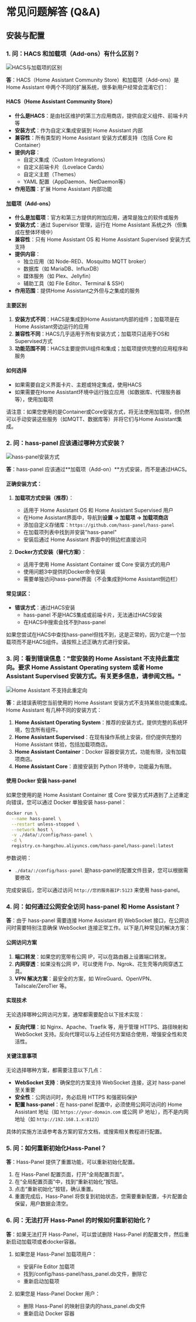 # 常见问题解答 (Q&A)

## 安装与配置

### 1. 问：HACS 和加载项（Add-ons）有什么区别？

![HACS与加载项的区别](/hacs_error.png)

**答**：HACS（Home Assistant Community Store）和加载项（Add-ons）是 Home Assistant 中两个不同的扩展系统，很多新用户经常会混淆它们：

#### HACS（Home Assistant Community Store）
- **什么是HACS**：是由社区维护的第三方应用商店，提供自定义组件、前端卡片等
- **安装方式**：作为自定义集成安装到 Home Assistant 内部
- **兼容性**：所有类型的 Home Assistant 安装方式都支持（包括 Core 和 Container）
- **提供内容**：
  - 自定义集成（Custom Integrations）
  - 自定义前端卡片（Lovelace Cards）
  - 自定义主题（Themes）
  - YAML 配置（AppDaemon、NetDaemon等）
- **作用范围**：扩展 Home Assistant 内部功能

#### 加载项（Add-ons）
- **什么是加载项**：官方和第三方提供的附加应用，通常是独立的软件或服务
- **安装方式**：通过 Supervisor 管理，运行在 Home Assistant 系统之外（但集成在整体环境中）
- **兼容性**：只有 Home Assistant OS 和 Home Assistant Supervised 安装方式支持
- **提供内容**：
  - 独立应用（如 Node-RED、Mosquitto MQTT broker）
  - 数据库（如 MariaDB、InfluxDB）
  - 媒体服务（如 Plex、Jellyfin）
  - 辅助工具（如 File Editor、Terminal & SSH）
- **作用范围**：提供Home Assistant之外但与之集成的服务

#### 主要区别
1. **安装方式不同**：HACS是集成到Home Assistant内部的组件；加载项是在Home Assistant旁边运行的应用
2. **兼容性不同**：HACS几乎适用于所有安装方式；加载项只适用于OS和Supervised方式
3. **功能范围不同**：HACS主要提供UI组件和集成；加载项提供完整的应用程序和服务

#### 如何选择
- 如果需要自定义界面卡片、主题或特定集成，使用HACS
- 如果需要在Home Assistant环境中运行独立应用（如数据库、代理服务器等），使用加载项

请注意：如果您使用的是Container或Core安装方式，将无法使用加载项，但仍然可以手动安装这些服务（如MQTT、数据库等）并将它们与Home Assistant集成。

### 2. 问：hass-panel 应该通过哪种方式安装？

![hass-panel安装方式](/addon_store.png)

**答**：hass-panel 应该通过**加载项（Add-on）**方式安装，而不是通过HACS。

#### 正确安装方式：
1. **加载项方式安装（推荐）**：
   - 适用于 Home Assistant OS 和 Home Assistant Supervised 用户
   - 在Home Assistant界面中，导航到**设置 → 加载项 → 加载项商店**
   - 添加自定义存储库：`https://github.com/hass-panel/hass-panel`
   - 在加载项列表中找到并安装"hass-panel"
   - 安装后通过 Home Assistant 界面中的侧边栏直接访问

2. **Docker方式安装（替代方案）**：
   - 适用于使用 Home Assistant Container 或 Core 安装方式的用户
   - 使用问题3中提供的Docker命令安装
   - 需要单独访问hass-panel界面（不会集成到Home Assistant侧边栏）

#### 常见误区：
- **错误方式**：通过HACS安装
  - hass-panel 不是HACS集成或前端卡片，无法通过HACS安装
  - 在HACS中搜索会找不到hass-panel

如果您尝试在HACS中查找hass-panel但找不到，这是正常的，因为它是一个加载项而不是HACS组件。请按照上述正确方式进行安装。

### 3. 问：看到错误信息："您安装的 Home Assistant 不支持此重定向。要求 Home Assistant Operating system 或者 Home Assistant Supervised 安装方式。有关更多信息，请参阅文档。"

![Home Assistant 不支持此重定向](/no_addon.jpg)

**答**：此错误表明您当前使用的 Home Assistant 安装方式不支持某些功能或集成。Home Assistant 有几种不同的安装方式：

1. **Home Assistant Operating System**：推荐的安装方式，提供完整的系统环境，包含所有组件。
2. **Home Assistant Supervised**：在现有操作系统上安装，但仍提供完整的 Home Assistant 体验，包括加载项商店。
3. **Home Assistant Container**：Docker 容器安装方式，功能有限，没有加载项商店。
4. **Home Assistant Core**：直接安装到 Python 环境中，功能最为有限。

#### 使用 Docker 安装 hass-panel

如果您使用的是 Home Assistant Container 或 Core 安装方式并遇到了上述重定向错误，您可以通过 Docker 单独安装 hass-panel：

```bash
docker run \
  --name hass-panel \
  --restart unless-stopped \
  --network host \
  -v ./data/:/config/hass-panel \
  -d \
  registry.cn-hangzhou.aliyuncs.com/hass-panel/hass-panel:latest
```

参数说明：
- `./data/:/config/hass-panel` 是hass-panel的配置文件目录，您可以根据需要修改

完成安装后，您可以通过访问 `http://您的服务器IP:5123` 来使用 hass-panel。

### 4. 问：如何通过公网安全访问 hass-panel 和 Home Assistant？

**答**：由于 hass-panel 需要连接 Home Assistant 的 WebSocket 接口，在公网访问时需要特别注意确保 WebSocket 连接正常工作。以下是几种常见的解决方案：

#### 公网访问方案

1. **端口转发**：如果您的宽带有公网 IP，可以在路由器上设置端口转发。
2. **内网穿透**：如果没有公网 IP，可以使用 Frp、Ngrok、花生壳等内网穿透工具。
3. **VPN 解决方案**：最安全的方案，如 WireGuard、OpenVPN、Tailscale/ZeroTier 等。

#### 实现技术

无论选择哪种公网访问方案，通常都需要配合以下技术实现：

- **反向代理**：如 Nginx、Apache、Traefik 等，用于管理 HTTPS、路径映射和 WebSocket 支持。反向代理可以与上述任何方案结合使用，增强安全性和灵活性。

#### 关键注意事项

无论选择哪种方案，都需要注意以下几点：

- **WebSocket 支持**：确保您的方案支持 WebSocket 连接，这对 hass-panel 至关重要
- **安全性**：公网访问时，务必启用 HTTPS 和强密码保护
- **配置 hass-panel**：在 hass-panel 配置中，必须使用公网可访问的 Home Assistant 地址（如 `https://your-domain.com` 或公网 IP 地址），而不是内网地址（如 `http://192.168.1.x:8123`）

具体的实施方法请参考各方案的官方文档，或搜索相关教程进行配置。

### 5. 问：如何重新初始化Hass-Panel？

**答**：Hass-Panel 提供了重置功能，可以重新初始化配置。

1. 在 Hass-Panel 配置页面，打开“全局配置页面”。
2. 在“全局配置页面”中，找到“重新初始化”按钮。
3. 点击“重新初始化”按钮，确认重置。
4. 重置完成后，Hass-Panel 将恢复到初始状态，您需要重新配置，卡片配置会保留，用户数据会清空。

### 6. 问：无法打开 Hass-Panel 的时候如何重新初始化？

**答**：如果无法打开 Hass-Panel，可以尝试删除 Hass-Panel 的配置文件，然后重新启动加载项或者docker容器。

1. 如果您是 Hass-Panel 加载项用户：
   - 安装File Editor 加载项
   - 找到/config/hass-panel/hass_panel.db文件，删除它
   - 重新启动加载项

2. 如果您是 Hass-Panel Docker 用户：
   - 删除 Hass-Panel 的映射目录内的hass_panel.db文件
   - 重新启动 Docker 容器